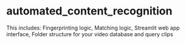 # automated_content_recognition
This includes:  Fingerprinting logic, Matching logic, Streamlit web app interface, Folder structure for your video database and query clips
